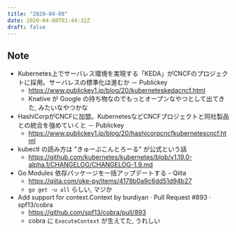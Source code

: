 ```yaml
---
title: "2020-04-08"
date: 2020-04-08T01:44:32Z
draft: false
---
```


## Note

* Kubernetes上でサーバレス環境を実現する「KEDA」がCNCFのプロジェクトに採用。サーバレスの標準化は進むか － Publickey
  * https://www.publickey1.jp/blog/20/kuberneteskedacncf.html
  * Knative が Google の持ち物なのでもっとオープンなやつとして出てきた, みたいなやつかな
* HashiCorpがCNCFに加盟。KubernetesなどCNCFプロジェクトと同社製品との統合を強めていくと － Publickey
  * https://www.publickey1.jp/blog/20/hashicorpcncfkubernetescncf.html
* kubectl の読み方は "きゅーぶこんとろーる" が公式という話
  * https://github.com/kubernetes/kubernetes/blob/v1.19.0-alpha.1/CHANGELOG/CHANGELOG-1.9.md
* Go Modules 依存パッケージを一括アップデートする - Qiita
  * https://qiita.com/oke-py/items/4178b0a9c6dd51d94b27
  * `go get -u all` らしい, マジか
* Add support for context.Context by burdiyan · Pull Request #893 · spf13/cobra
  * https://github.com/spf13/cobra/pull/893
  * cobra に `ExecuteContext` が生えてた, うれしい
